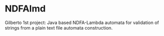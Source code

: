 # NDFAlmd
Gilberto 1st project: Java based NDFA-Lambda automata for validation of strings from a plain text file automata construction.
